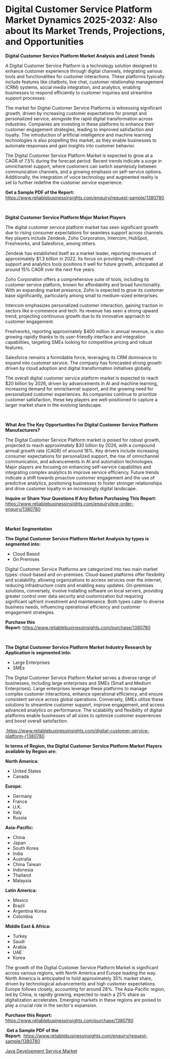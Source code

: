 <p><h1>Digital Customer Service Platform Market Dynamics 2025-2032: Also about Its Market Trends, Projections, and Opportunities</h1></p><p><strong>Digital Customer Service Platform Market Analysis and Latest Trends</strong></p>
<p><p>A Digital Customer Service Platform is a technology solution designed to enhance customer experience through digital channels, integrating various tools and functionalities for customer interactions. These platforms typically include features like chatbots, live chat, customer relationship management (CRM) systems, social media integration, and analytics, enabling businesses to respond efficiently to customer inquiries and streamline support processes.</p><p>The market for Digital Customer Service Platforms is witnessing significant growth, driven by increasing customer expectations for prompt and personalized service, alongside the rapid digital transformation across industries. Companies are investing in these platforms to enhance their customer engagement strategies, leading to improved satisfaction and loyalty. The introduction of artificial intelligence and machine learning technologies is also propelling this market, as they enable businesses to automate responses and gain insights into customer behavior.</p><p>The Digital Customer Service Platform Market is expected to grow at a CAGR of 7.5% during the forecast period. Recent trends indicate a surge in omnichannel support, where customers can switch seamlessly between communication channels, and a growing emphasis on self-service options. Additionally, the integration of voice technology and augmented reality is set to further redefine the customer service experience.</p></p>
<p><strong>Get a Sample PDF of the Report:&nbsp;</strong> <a href="https://www.reliablebusinessinsights.com/enquiry/request-sample/1380780?utm_campaign=2246&utm_medium=2&utm_source=Github&utm_content=ia&utm_term=09032025&utm_id=digital-customer-service-platform">https://www.reliablebusinessinsights.com/enquiry/request-sample/1380780</a></p>
<p>&nbsp;</p>
<p><strong>Digital Customer Service Platform Major Market Players</strong></p>
<p><p>The digital customer service platform market has seen significant growth due to rising consumer expectations for seamless support across channels. Key players include Zendesk, Zoho Corporation, Intercom, HubSpot, Freshworks, and Salesforce, among others. </p><p>Zendesk has established itself as a market leader, reporting revenues of approximately $1.3 billion in 2022. Its focus on providing multi-channel support and analytics tools positions it well for future growth, anticipated at around 15% CAGR over the next five years. </p><p>Zoho Corporation offers a comprehensive suite of tools, including its customer service platform, known for affordability and broad functionality. With an expanding market presence, Zoho is expected to grow its customer base significantly, particularly among small to medium-sized enterprises.</p><p>Intercom emphasizes personalized customer interaction, gaining traction in sectors like e-commerce and tech. Its revenue has seen a strong upward trend, projecting continuous growth due to its innovative approach to customer engagement.</p><p>Freshworks, reporting approximately $400 million in annual revenue, is also growing rapidly thanks to its user-friendly interface and integration capabilities, targeting SMEs looking for competitive pricing and robust features. </p><p>Salesforce remains a formidable force, leveraging its CRM dominance to expand into customer service. The company has forecasted strong growth driven by cloud adoption and digital transformation initiatives globally.</p><p>The overall digital customer service platform market is expected to reach $20 billion by 2026, driven by advancements in AI and machine learning, increasing demand for omnichannel support, and the growing need for personalized customer experiences. As companies continue to prioritize customer satisfaction, these key players are well-positioned to capture a larger market share in the evolving landscape.</p></p>
<p>&nbsp;</p>
<p><strong>What Are The Key Opportunities For Digital Customer Service Platform Manufacturers?</strong></p>
<p><p>The Digital Customer Service Platform market is poised for robust growth, projected to reach approximately $30 billion by 2026, with a compound annual growth rate (CAGR) of around 18%. Key drivers include increasing consumer expectations for personalized support, the rise of omnichannel communication, and advancements in AI and automation technologies. Major players are focusing on enhancing self-service capabilities and integrating complex analytics to improve service efficiency. Future trends indicate a shift towards proactive customer engagement and the use of predictive analytics, positioning businesses to foster stronger relationships and drive customer loyalty in an increasingly digital landscape.</p></p>
<p><strong>Inquire or Share Your Questions If Any Before Purchasing This Report:</strong> <a href="https://www.reliablebusinessinsights.com/enquiry/pre-order-enquiry/1380780?utm_campaign=2246&utm_medium=2&utm_source=Github&utm_content=ia&utm_term=09032025&utm_id=digital-customer-service-platform">https://www.reliablebusinessinsights.com/enquiry/pre-order-enquiry/1380780</a></p>
<p>&nbsp;</p>
<p><strong>Market Segmentation</strong></p>
<p><strong>The Digital Customer Service Platform Market Analysis by types is segmented into:</strong></p>
<p><ul><li>Cloud Based</li><li>On Premises</li></ul></p>
<p><p>Digital Customer Service Platforms are categorized into two main market types: cloud-based and on-premises. Cloud-based platforms offer flexibility and scalability, allowing organizations to access services over the internet, reducing infrastructure costs and enabling easy updates. On-premises solutions, conversely, involve installing software on local servers, providing greater control over data security and customization but requiring significant upfront investment and maintenance. Both types cater to diverse business needs, influencing operational efficiency and customer engagement strategies.</p></p>
<p><strong>Purchase this Report:&nbsp;</strong><a href="https://www.reliablebusinessinsights.com/purchase/1380780?utm_campaign=2246&utm_medium=2&utm_source=Github&utm_content=ia&utm_term=09032025&utm_id=digital-customer-service-platform">https://www.reliablebusinessinsights.com/purchase/1380780</a></p>
<p>&nbsp;</p>
<p><strong>The Digital Customer Service Platform Market Industry Research by Application is segmented into:</strong></p>
<p><ul><li>Large Enterprises</li><li>SMEs</li></ul></p>
<p><p>The Digital Customer Service Platform Market serves a diverse range of businesses, including large enterprises and SMEs (Small and Medium Enterprises). Large enterprises leverage these platforms to manage complex customer interactions, enhance operational efficiency, and ensure consistent service across global operations. Conversely, SMEs utilize these solutions to streamline customer support, improve engagement, and access advanced analytics on performance. The scalability and flexibility of digital platforms enable businesses of all sizes to optimize customer experiences and boost overall satisfaction.</p></p>
<p><a href="https://www.reliablebusinessinsights.com/digital-customer-service-platform-r1380780?utm_campaign=2246&utm_medium=2&utm_source=Github&utm_content=ia&utm_term=09032025&utm_id=digital-customer-service-platform">&nbsp;https://www.reliablebusinessinsights.com/digital-customer-service-platform-r1380780</a></p>
<p><strong>In terms of Region, the Digital Customer Service Platform Market Players available by Region are:</strong></p>
<p>
    <p> <strong> North America: </strong>
        <ul>
            <li>United States</li>
            <li>Canada</li>
        </ul>
        </p> 
    <p> <strong> Europe: </strong>
        <ul>
            <li>Germany</li>
            <li>France</li>
            <li>U.K.</li>
            <li>Italy</li>
            <li>Russia</li>
        </ul>
        </p> 
    <p> <strong> Asia-Pacific: </strong>
        <ul>
            <li>China</li>
            <li>Japan</li>
            <li>South Korea</li>
            <li>India</li>
            <li>Australia</li>
            <li>China Taiwan</li>
            <li>Indonesia</li>
            <li>Thailand</li>
            <li>Malaysia</li>
        </ul>
        </p> 
    <p> <strong> Latin America: </strong>
        <ul>
            <li>Mexico</li>
            <li>Brazil</li>
            <li>Argentina Korea</li>
            <li>Colombia</li>
        </ul>
        </p> 
    <p> <strong> Middle East & Africa: </strong>
        <ul>
            <li>Turkey</li>
            <li>Saudi</li>
            <li>Arabia</li>
            <li>UAE</li>
            <li>Korea</li>
        </ul>
    </p>
    </p>
<p><p>The growth of the Digital Customer Service Platform Market is significant across various regions, with North America and Europe leading the way. North America is anticipated to hold approximately 35% market share, driven by technological advancements and high customer expectations. Europe follows closely, accounting for around 28%. The Asia-Pacific region, led by China, is rapidly growing, expected to reach a 25% share as digitalization accelerates. Emerging markets in these regions are poised to play a crucial role in the sector's expansion.</p></p>
<p><strong>Purchase this Report: </strong><a href="https://www.reliablebusinessinsights.com/purchase/1380780?utm_campaign=2246&utm_medium=2&utm_source=Github&utm_content=ia&utm_term=09032025&utm_id=digital-customer-service-platform">https://www.reliablebusinessinsights.com/purchase/1380780</a></p>
<p>&nbsp;<strong>Get a Sample PDF of the Report:&nbsp;&nbsp;</strong><a href="https://www.reliablebusinessinsights.com/enquiry/request-sample/1380780?utm_campaign=2246&utm_medium=2&utm_source=Github&utm_content=ia&utm_term=09032025&utm_id=digital-customer-service-platform">https://www.reliablebusinessinsights.com/enquiry/request-sample/1380780</a></p>
<p><strong></strong></p>
<p><p><a href="https://github.com/MonroeBullock54/Market-Research-Report-List-2/blob/main/java-development-service-market.md?utm_campaign=2246&utm_medium=2&utm_source=Github&utm_content=ia&utm_term=09032025&utm_id=digital-customer-service-platform">Java Development Service Market</a></p></p>